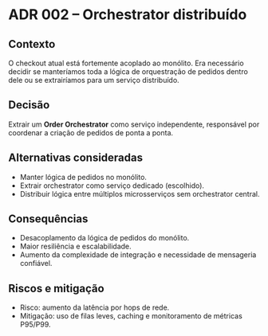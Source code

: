 # ADR 002 – Orchestrator distribuído

## Contexto
O checkout atual está fortemente acoplado ao monólito. Era necessário decidir se manteríamos toda a lógica de orquestração de pedidos dentro dele ou se extrairíamos para um serviço distribuído.

## Decisão
Extrair um **Order Orchestrator** como serviço independente, responsável por coordenar a criação de pedidos de ponta a ponta.

## Alternativas consideradas
- Manter lógica de pedidos no monólito.  
- Extrair orchestrator como serviço dedicado (escolhido).  
- Distribuir lógica entre múltiplos microsserviços sem orchestrator central.

## Consequências
- Desacoplamento da lógica de pedidos do monólito.  
- Maior resiliência e escalabilidade.  
- Aumento da complexidade de integração e necessidade de mensageria confiável.

## Riscos e mitigação
- Risco: aumento da latência por hops de rede.  
- Mitigação: uso de filas leves, caching e monitoramento de métricas P95/P99.
